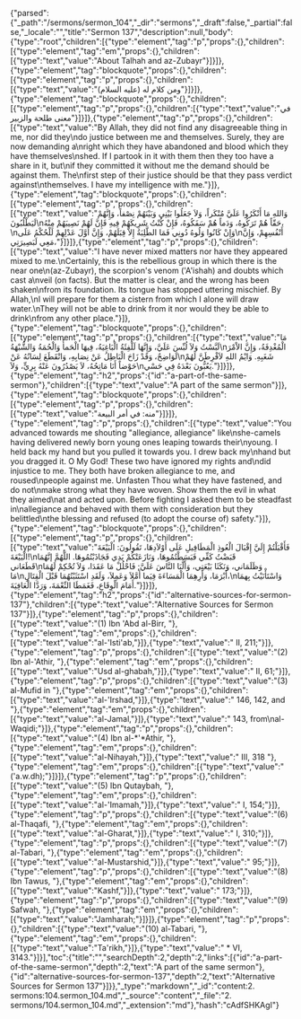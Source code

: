 {"parsed":{"_path":"/sermons/sermon_104","_dir":"sermons","_draft":false,"_partial":false,"_locale":"","title":"Sermon 137","description":null,"body":{"type":"root","children":[{"type":"element","tag":"p","props":{},"children":[{"type":"element","tag":"em","props":{},"children":[{"type":"text","value":"About Talhah and az-Zubayr"}]}]},{"type":"element","tag":"blockquote","props":{},"children":[{"type":"element","tag":"p","props":{},"children":[{"type":"text","value":"ومن كلام له (عليه السلام)"}]}]},{"type":"element","tag":"blockquote","props":{},"children":[{"type":"element","tag":"p","props":{},"children":[{"type":"text","value":"في معنى طلحة والزبير"}]}]},{"type":"element","tag":"p","props":{},"children":[{"type":"text","value":"By Allah, they did not find any disagreeable thing in me, nor did they\ndo justice between me and themselves. Surely, they are now demanding a\nright which they have abandoned and blood which they have themselves\nshed. If I partook in it with them then they too have a share in it, but\nif they committed it without me the demand should be against them. The\nfirst step of their justice should be that they pass verdict against\nthemselves. I have my intelligence with me."}]},{"type":"element","tag":"blockquote","props":{},"children":[{"type":"element","tag":"p","props":{},"children":[{"type":"text","value":"وَاللهِ مَا أَنْكَرُوا عَلَيَّ مُنْكَراً، وَلاَ جَعَلُوا بَيْنِي وَبَيْنَهُمْ نِصْفاً، وَإِنَّهُمْ لَيَطْلُبُونَ\nحَقّاً هُمْ تَرَكُوهُ، وَدَماً هُمْ سَفَكُوهُ، فَإِنْ كُنْتُ شَرِيكَهُمْ فِيهِ فَإِنَّ لَهُمْ نَصِيبَهُمْ مِنْهُ،\nوَإِنْ كَانُوا وَلُوهُ دُونِي فَمَا الطَّلِبَةُ إِلاَّ قِبَلَهُمْ، وَإِنَّ أَوَّلَ عَدْلِهِمْ لَلْحُكْمُ عَلَى\nأَنْفُسِهِمْ، وَإِنَّ مَعِي لَبَصِيرَتِي،"}]}]},{"type":"element","tag":"p","props":{},"children":[{"type":"text","value":"I have never mixed matters nor have they appeared mixed to me.\nCertainly, this is the rebellious group in which there is the near one\n(az-Zubayr), the scorpion's venom ('A'ishah) and doubts which cast a\nveil (on facts). But the matter is clear, and the wrong has been shaken\nfrom its foundation. Its tongue has stopped uttering mischief. By Allah,\nI will prepare for them a cistern from which I alone will draw water.\nThey will not be able to drink from it nor would they be able to drink\nfrom any other place."}]},{"type":"element","tag":"blockquote","props":{},"children":[{"type":"element","tag":"p","props":{},"children":[{"type":"text","value":"مَا لَبَّسْتُ وَلاَ لُبِّسَ عَلَيَّ، وَإِنَّهَا لَلْفِئَةُ الْبَاغِيَةُ، فِيهَا الْحَمأُ وَالْحُمَةُ وَالشُّبْهَةُ\nالْمُغْدِفَةُ، وَإِنَّ الاْمْرَ لَوَاضِحٌ، وَقَدْ زَاحَ الْبَاطِلُ عَنْ نِصَابِهِ، وَانْقَطَعَ لِسَانُهُ عَنْ\nشَغَبِهِ. وَايْمُ اللهِ لاَفْرِطَنَّ لَهُمْ حَوْضاً أَنَا مَاتِحُهُ، لاَ يَصْدُرُونَ عَنْهُ بِرِيٍّ، وَلاَ\nيَعُبُّونَ بَعْدَهُ فِي حَسْي."}]}]},{"type":"element","tag":"h2","props":{"id":"a-part-of-the-same-sermon"},"children":[{"type":"text","value":"A part of the same sermon"}]},{"type":"element","tag":"blockquote","props":{},"children":[{"type":"element","tag":"p","props":{},"children":[{"type":"text","value":"منه: في أمر البيعة"}]}]},{"type":"element","tag":"p","props":{},"children":[{"type":"text","value":"You advanced towards me shouting \"allegiance, allegiance\" like\nshe-camels having delivered newly born young ones leaping towards their\nyoung. I held back my hand but you pulled it towards you. I drew back my\nhand but you dragged it. O My God! These two have ignored my rights and\ndid injustice to me. They both have broken allegiance to me, and roused\npeople against me. Unfasten Thou what they have fastened, and do not\nmake strong what they have woven. Show them the evil in what they aimed\nat and acted upon. Before fighting I asked them to be steadfast in\nallegiance and behaved with them with consideration but they belittled\nthe blessing and refused (to adopt the course of) safety."}]},{"type":"element","tag":"blockquote","props":{},"children":[{"type":"element","tag":"p","props":{},"children":[{"type":"text","value":"فَأَقْبَلْتُمْ إِلَيَّ إِقْبَالَ الْعُوذِ الْمَطَافِيلِ عَلَى أَوْلاَدِهَا، تَقُولُونَ: الْبَيْعَةَ الْبَيْعَةَ!\nقَبَضْتُ كَفِّي فَبَسَطْتُمُوهَا، وَنَازَعَتْكُمْ يَدِي فَجَاذَبْتُمُوهَا. اللَّهُمَّ إنَّهُمَا قَطَعَاني\nوَظَلَمَاني، وَنَكَثَا بَيْعَتِي، وَأَلَّبَا النَّاسَ عَلَيَّ; فَاحْلُلْ مَا عَقَدَا، وَلاَ تُحْكِمْ لَهُمَا مَا\nأَبْرَمَا، وَأَرِهِمَا الْمَسَاءَةَ فِيَما أَمَّلاَ وَعَمِلاَ، وَلَقَدِ اسْتَثَبْتُهُمَا قَبْلَ الْقِتَالِ،\nوَاسْتَأْنَيْتُ بِهمَا أَمَامَ الْوِقَاعِ، فَغَمَطَا النِّعْمَةَ، وَرَدَّا الْعَافِيَةَ."}]}]},{"type":"element","tag":"h2","props":{"id":"alternative-sources-for-sermon-137"},"children":[{"type":"text","value":"Alternative Sources for Sermon 137"}]},{"type":"element","tag":"p","props":{},"children":[{"type":"text","value":"(1) Ibn 'Abd al-Birr, "},{"type":"element","tag":"em","props":{},"children":[{"type":"text","value":"al-'Isti'ab,"}]},{"type":"text","value":" II, 211;"}]},{"type":"element","tag":"p","props":{},"children":[{"type":"text","value":"(2) Ibn al-'Athir, "},{"type":"element","tag":"em","props":{},"children":[{"type":"text","value":"Usd al-ghabah,"}]},{"type":"text","value":" II, 61;"}]},{"type":"element","tag":"p","props":{},"children":[{"type":"text","value":"(3) al-Mufid in "},{"type":"element","tag":"em","props":{},"children":[{"type":"text","value":"al-'Irshad,"}]},{"type":"text","value":" 146, 142, and "},{"type":"element","tag":"em","props":{},"children":[{"type":"text","value":"al-Jamal,"}]},{"type":"text","value":" 143, from\nal-Waqidi;"}]},{"type":"element","tag":"p","props":{},"children":[{"type":"text","value":"(4) Ibn al-*'*Athir, "},{"type":"element","tag":"em","props":{},"children":[{"type":"text","value":"al-Nihayah,"}]},{"type":"text","value":" III, 318 "},{"type":"element","tag":"em","props":{},"children":[{"type":"text","value":"('a.w.dh);"}]}]},{"type":"element","tag":"p","props":{},"children":[{"type":"text","value":"(5) Ibn Qutaybah, "},{"type":"element","tag":"em","props":{},"children":[{"type":"text","value":"al-'Imamah,"}]},{"type":"text","value":" I, 154;"}]},{"type":"element","tag":"p","props":{},"children":[{"type":"text","value":"(6) al-Thaqafi, "},{"type":"element","tag":"em","props":{},"children":[{"type":"text","value":"al-Gharat,"}]},{"type":"text","value":" I, 310;"}]},{"type":"element","tag":"p","props":{},"children":[{"type":"text","value":"(7) al-Tabari, "},{"type":"element","tag":"em","props":{},"children":[{"type":"text","value":"al-Mustarshid,"}]},{"type":"text","value":" 95;"}]},{"type":"element","tag":"p","props":{},"children":[{"type":"text","value":"(8) Ibn Tawus, "},{"type":"element","tag":"em","props":{},"children":[{"type":"text","value":"Kashf,"}]},{"type":"text","value":" 173;"}]},{"type":"element","tag":"p","props":{},"children":[{"type":"text","value":"(9) Safwah, "},{"type":"element","tag":"em","props":{},"children":[{"type":"text","value":"Jamharah;"}]}]},{"type":"element","tag":"p","props":{},"children":[{"type":"text","value":"(10) al-Tabari, "},{"type":"element","tag":"em","props":{},"children":[{"type":"text","value":"Ta'rikh,"}]},{"type":"text","value":" * VI, 3143."}]}],"toc":{"title":"","searchDepth":2,"depth":2,"links":[{"id":"a-part-of-the-same-sermon","depth":2,"text":"A part of the same sermon"},{"id":"alternative-sources-for-sermon-137","depth":2,"text":"Alternative Sources for Sermon 137"}]}},"_type":"markdown","_id":"content:2. sermons:104.sermon_104.md","_source":"content","_file":"2. sermons/104.sermon_104.md","_extension":"md"},"hash":"cAdfSHKAgI"}